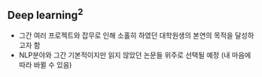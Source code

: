## Deep learning<sup>2</sup>
- 그간 여러 프로젝트와 잡무로 인해 소홀히 하였던 대학원생의 본연의 목적을 달성하고자 함
- NLP분야와 그간 기본적이지만 읽지 않았던 논문들 위주로 선택될 예정 (내 마음에 따라 바뀔 수 있음)
